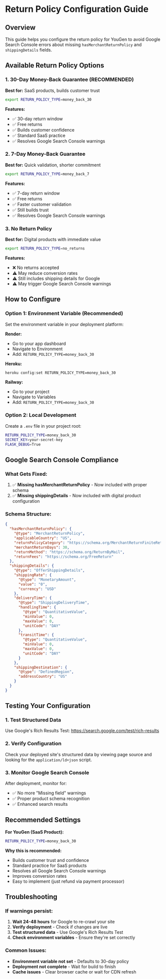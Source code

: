 # Return Policy Configuration Guide

## Overview
This guide helps you configure the return policy for YouGen to avoid Google Search Console errors about missing `hasMerchantReturnPolicy` and `shippingDetails` fields.

## Available Return Policy Options

### 1. 30-Day Money-Back Guarantee (RECOMMENDED)
**Best for:** SaaS products, builds customer trust
```bash
export RETURN_POLICY_TYPE=money_back_30
```

**Features:**
- ✅ 30-day return window
- ✅ Free returns
- ✅ Builds customer confidence
- ✅ Standard SaaS practice
- ✅ Resolves Google Search Console warnings

### 2. 7-Day Money-Back Guarantee
**Best for:** Quick validation, shorter commitment
```bash
export RETURN_POLICY_TYPE=money_back_7
```

**Features:**
- ✅ 7-day return window
- ✅ Free returns
- ✅ Faster customer validation
- ✅ Still builds trust
- ✅ Resolves Google Search Console warnings

### 3. No Return Policy
**Best for:** Digital products with immediate value
```bash
export RETURN_POLICY_TYPE=no_returns
```

**Features:**
- ❌ No returns accepted
- ⚠️ May reduce conversion rates
- ⚠️ Still includes shipping details for Google
- ⚠️ May trigger Google Search Console warnings

## How to Configure

### Option 1: Environment Variable (Recommended)
Set the environment variable in your deployment platform:

**Render:**
- Go to your app dashboard
- Navigate to Environment
- Add: `RETURN_POLICY_TYPE=money_back_30`

**Heroku:**
```bash
heroku config:set RETURN_POLICY_TYPE=money_back_30
```

**Railway:**
- Go to your project
- Navigate to Variables
- Add: `RETURN_POLICY_TYPE=money_back_30`

### Option 2: Local Development
Create a `.env` file in your project root:
```bash
RETURN_POLICY_TYPE=money_back_30
SECRET_KEY=your-secret-key
FLASK_DEBUG=True
```

## Google Search Console Compliance

### What Gets Fixed:
1. ✅ **Missing hasMerchantReturnPolicy** - Now included with proper schema
2. ✅ **Missing shippingDetails** - Now included with digital product configuration

### Schema Structure:
```json
{
  "hasMerchantReturnPolicy": {
    "@type": "MerchantReturnPolicy",
    "applicableCountry": "US",
    "returnPolicyCategory": "https://schema.org/MerchantReturnFiniteReturnWindow",
    "merchantReturnDays": 30,
    "returnMethod": "https://schema.org/ReturnByMail",
    "returnFees": "https://schema.org/FreeReturn"
  },
  "shippingDetails": {
    "@type": "OfferShippingDetails",
    "shippingRate": {
      "@type": "MonetaryAmount",
      "value": "0",
      "currency": "USD"
    },
    "deliveryTime": {
      "@type": "ShippingDeliveryTime",
      "handlingTime": {
        "@type": "QuantitativeValue",
        "minValue": 0,
        "maxValue": 0,
        "unitCode": "DAY"
      },
      "transitTime": {
        "@type": "QuantitativeValue",
        "minValue": 0,
        "maxValue": 0,
        "unitCode": "DAY"
      }
    },
    "shippingDestination": {
      "@type": "DefinedRegion",
      "addressCountry": "US"
    }
  }
}
```

## Testing Your Configuration

### 1. Test Structured Data
Use Google's Rich Results Test:
https://search.google.com/test/rich-results

### 2. Verify Configuration
Check your deployed site's structured data by viewing page source and looking for the `application/ld+json` script.

### 3. Monitor Google Search Console
After deployment, monitor for:
- ✅ No more "Missing field" warnings
- ✅ Proper product schema recognition
- ✅ Enhanced search results

## Recommended Settings

**For YouGen (SaaS Product):**
```bash
RETURN_POLICY_TYPE=money_back_30
```

**Why this is recommended:**
- Builds customer trust and confidence
- Standard practice for SaaS products
- Resolves all Google Search Console warnings
- Improves conversion rates
- Easy to implement (just refund via payment processor)

## Troubleshooting

### If warnings persist:
1. **Wait 24-48 hours** for Google to re-crawl your site
2. **Verify deployment** - Check if changes are live
3. **Test structured data** - Use Google's Rich Results Test
4. **Check environment variables** - Ensure they're set correctly

### Common Issues:
- **Environment variable not set** - Defaults to 30-day policy
- **Deployment not complete** - Wait for build to finish
- **Cache issues** - Clear browser cache or wait for CDN refresh 